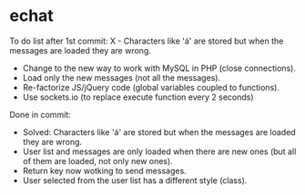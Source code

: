 # echat

To do list after 1st commit:
X - Characters like 'á' are stored but when the messages are loaded they are wrong.
- Change to the new way to work with MySQL in PHP (close connections).
- Load only the new messages (not all the messages).
- Re-factorize JS/jQuery code (global variables coupled to functions).
- Use sockets.io (to replace execute function every 2 seconds)

Done in commit:
- Solved: Characters like 'á' are stored but when the messages are loaded they are wrong.
- User list and messages are only loaded when there are new ones (but all of them are loaded, not only new ones).
- Return key now wotking to send messages.
- User selected from the user list has a different style (class).
